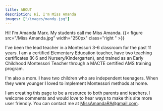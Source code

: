 ```yaml
---
title: ABOUT
description: Hi, I'm Miss Amanda
images: ["/images/mandy.jpg"]
---
```


Hi!  I'm Amanda Marx.  My students call me Miss Amanda. {{< figure src="/Miss Amanda.jpg" width="250px" class="right " >}}

I've been the lead teacher in a Montessori 3-6 classroom for the past 11 years.   I am a certified Elementary Education teacher, have two teaching certificates (K-6 and Nursery/Kindergarten), and trained as an Early Childhood Montessori Teacher through a MACTE certified AMS training program.

I'm also a mom.  I have two children who are independent teenagers. When they were younger I loved to implement Montessori methods at home.

I am creating this page to be a resource to both parents and teachers.  I welcome comments and would love to hear ways to make this site more user friendly.  You can contact me at MissAmandaRA@gmail.com.
